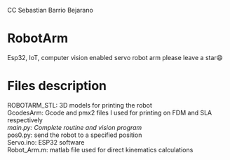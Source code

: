 CC Sebastian Barrio Bejarano
# RobotArm
Esp32, IoT, computer vision enabled servo robot arm  please leave a star😄

# Files description
ROBOTARM_STL: 3D models for printing the robot  
GcodesArm: Gcode and pmx2 files I used for printing on FDM and SLA respectively  
*main.py: Complete routine and vision program*  
pos0.py: send the robot to a specified position  
Servo.ino: ESP32 software  
Robot_Arm.m: matlab file used for direct kinematics calculations  

